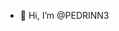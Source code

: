- 👋 Hi, I’m @PEDRINN3
<!---
PEDRINN3/PEDRINN3 is a ✨ special ✨ repository because its `README.md` (this file) appears on your GitHub profile.
You can click the Preview link to take a look at your changes.
--->
